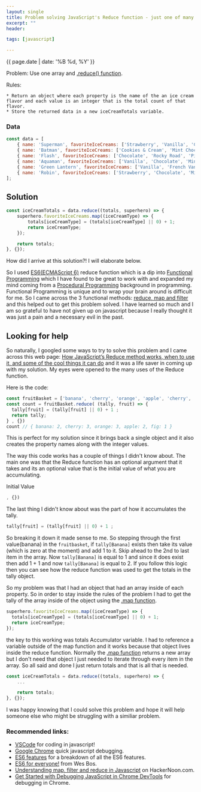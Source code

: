 ```yaml
---
layout: single
title: Problem solving JavaScript's Reduce function - just one of many use cases to utilize Reduce
excerpt: ""
header: 

tags: [javascript]

---
```

{{ page.date | date: '%B %d, %Y' }}

Problem: Use one array and [.reduce() function](https://developer.mozilla.org/en-US/docs/Web/JavaScript/Reference/Global_Objects/Array/Reduce).

Rules: 

    * Return an object where each property is the name of the an ice cream flavor and each value is an integer that is the total count of that flavor.
    * Store the returned data in a new iceCreamTotals variable.

### Data
```javascript
const data = [
    { name: 'Superman', favoriteIceCreams: ['Strawberry', 'Vanilla', 'Chocolate', 'Cookies & Cream'] },
    { name: 'Batman', favoriteIceCreams: ['Cookies & Cream', 'Mint Chocolate Chip', 'Chocolate', 'Vanilla'] },
    { name: 'Flash', favoriteIceCreams: ['Chocolate', 'Rocky Road', 'Pistachio', 'Banana'] },
    { name: 'Aquaman', favoriteIceCreams: ['Vanilla', 'Chocolate', 'Mint Chocolate Chip'] },
    { name: 'Green Lantern', favoriteIceCreams: ['Vanilla', 'French Vanilla', 'Vanilla Bean', 'Strawberry'] },
    { name: 'Robin', favoriteIceCreams: ['Strawberry', 'Chocolate', 'Mint Chocolate Chip'] }
];
```

## Solution

```javascript
const iceCreamTotals = data.reduce((totals, superhero) => {
    superhero.favoriteIceCreams.map((iceCreamType) => {
        totals[iceCreamType] = (totals[iceCreamType] || 0) + 1;
        return iceCreamType;
    });

    return totals;
}, {});

```

How did I arrive at this solution?! I will elaborate below.

So I used [ES6(ECMAScript 6)](https://developer.mozilla.org/en-US/docs/Web/JavaScript/New_in_JavaScript/ECMAScript_2015_support_in_Mozilla) reduce function which is a dip into [Functional Programming](https://en.wikipedia.org/wiki/Functional_programming) which I have found to be great to work with and expanded my mind coming from a [Procedural Programming](https://en.wikipedia.org/wiki/Procedural_programming) background in programming. Functional Programming is unique and to wrap your brain around is difficult for me. So I came across the 3 functional methods: [reduce, map and filter](https://hackernoon.com/understanding-map-filter-and-reduce-in-javascript-5df1c7eee464) and this helped out to get this problem solved. I have learned so much and I am so grateful to have not given up on javascript because I really thought it was just a pain and a necessary evil in the past.


## Looking for help

So naturally, I googled some ways to try to solve this problem and I came across this web page: [How JavaScript’s Reduce method works, when to use it, and some of the cool things it can do](https://medium.freecodecamp.org/reduce-f47a7da511a9) and it was a life saver in coming up with my solution. My eyes were opened to the many uses of the Reduce function.

Here is the code:
```javascript
const fruitBasket = ['banana', 'cherry', 'orange', 'apple', 'cherry', 'orange', 'apple', 'banana', 'cherry', 'orange', 'fig' ];
const count = fruitBasket.reduce( (tally, fruit) => {
  tally[fruit] = (tally[fruit] || 0) + 1 ;
  return tally;
} , {})
count // { banana: 2, cherry: 3, orange: 3, apple: 2, fig: 1 }
```
This is perfect for my solution since it brings back a single object and it also creates the property names along with the integer values.

The way this code works has a couple of things I didn't know about. The main one was that the Reduce function has an optional argument that it takes and its an optional value that is the initial value of what you are accumulating. 

Initial Value
```javascript
, {})
```

The last thing I didn't know about was the part of how it accumulates the tally. 

```javascript
tally[fruit] = (tally[fruit] || 0) + 1 ;
```
So breaking it down it made sense to me. So stepping through the first value(banana) in the ``` fruitbasket ```,
if ``` tally[Banana] ``` exists then take its value (which is zero at the moment) and add 1 to it. Skip ahead to the 2nd to last item in the array. Now ``` tally[Banana] ``` is equal to 1 and since it does exist then add 1 + 1 and now ``` tally[Banana] ``` is equal to 2. If you follow this logic then you can see how the reduce function was used to get the totals in the tally object.

So my problem was that I had an object that had an array inside of each property. So in order to stay inside the rules of the problem I had to get the tally of the array inside of the object using the [.map function](https://developer.mozilla.org/en-US/docs/Web/JavaScript/Reference/Global_Objects/Array/map).

```javascript
superhero.favoriteIceCreams.map((iceCreamType) => {
  totals[iceCreamType] = (totals[iceCreamType] || 0) + 1;
  return iceCreamType;
});
```
the key to this working was totals Accumulator variable. I had to reference a variable outside of the map function and it works because that object lives inside the reduce function. Normally the [.map function](https://developer.mozilla.org/en-US/docs/Web/JavaScript/Reference/Global_Objects/Array/map) returns a new array but I don't need that object I just needed to iterate through every item in the array. So all said and done I just return totals and that is all that is needed. 

```javascript
const iceCreamTotals = data.reduce((totals, superhero) => {
    ...

    return totals;
}, {});

```

I was happy knowing that I could solve this problem and hope it will help someone else who might be struggling with a similiar problem.

### Recommended links:

 * [VSCode](https://code.visualstudio.com/) for coding in javascript!
 * [Google Chrome](https://www.google.com/chrome/) quick javascript debugging.
 * [ES6 features](https://github.com/lukehoban/es6features) for a breakdown of all the ES6 features.
 * [ES6 for everyone!](http://wesbos.com/es6-for-everyone/) from Wes Bos.
 * [Understanding map, filter and reduce in Javascript](https://hackernoon.com/understanding-map-filter-and-reduce-in-javascript-5df1c7eee464) on HackerNoon.com.
 * [Get Started with Debugging JavaScript in Chrome DevTools](https://developers.google.com/web/tools/chrome-devtools/javascript/) for debugging in Chrome.
